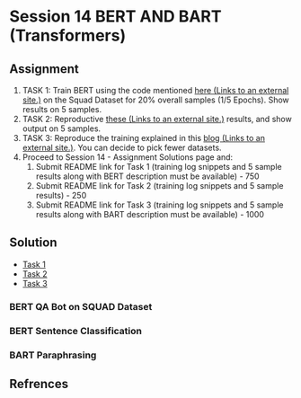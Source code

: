 # Session 14 BERT AND BART (Transformers)

## Assignment

1.  TASK 1: Train BERT using the code mentioned  [here (Links to an external site.)](https://drive.google.com/file/d/1Zp2_Uka8oGDYsSe5ELk-xz6wIX8OIkB7/view?usp=sharing)  on the Squad Dataset for 20% overall samples (1/5 Epochs). Show results on 5 samples.
2.  TASK 2: Reproductive  [these (Links to an external site.)](https://mccormickml.com/2019/07/22/BERT-fine-tuning/)  results, and show output on 5 samples.
3.  TASK 3: Reproduce the training explained in this  [blog (Links to an external site.)](https://towardsdatascience.com/bart-for-paraphrasing-with-simple-transformers-7c9ea3dfdd8c). You can decide to pick fewer datasets.
4.  Proceed to Session 14 - Assignment Solutions page and:
    1.  Submit README link for Task 1 (training log snippets and 5 sample results along with BERT description must be available) - 750
    2.  Submit README link for Task 2 (training log snippets and 5 sample results) - 250
    3.  Submit README link for Task 3 (training log snippets and 5 sample results along with BART description must be available) - 1000

## Solution

   * [Task 1](#task1)
   * [Task 2](#task2)
   * [Task 3](#task3)

<a id="task1"></a>
### BERT QA Bot on SQUAD Dataset






















<a id="task2"></a>
 ### BERT Sentence Classification


































 <a id="task3"></a>
 ### BART Paraphrasing

































 
 ## Refrences
